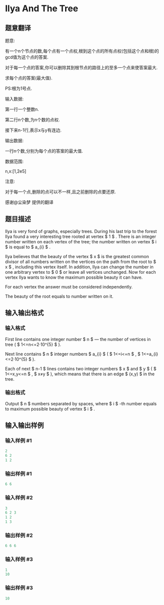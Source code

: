 # Ilya And The Tree

## 题意翻译

题意:

有一个n个节点的数,每个点有一个点权,根到这个点的所有点权(包括这个点和根)的gcd值为这个点的答案.

对于每一个点的答案,你可以删除其到根节点的路径上的至多一个点来使答案最大.

求每个点的答案(最大值).

PS:根为1号点.

输入数据:

第一行一个整数n.

第二行n个数,为n个数的点权.

接下来n-1行,表示x与y有连边.

输出数据:

一行n个数,分别为每个点的答案的最大值.

数据范围:

n,x:[1,2e5]

注意:

对于每一个点,删除的点可以不一样,且之前删除的点要还原.

感谢@尘染梦 提供的翻译

## 题目描述

Ilya is very fond of graphs, especially trees. During his last trip to the forest Ilya found a very interesting tree rooted at vertex $ 1 $ . There is an integer number written on each vertex of the tree; the number written on vertex $ i $ is equal to $ a_{i} $ .

Ilya believes that the beauty of the vertex $ x $ is the greatest common divisor of all numbers written on the vertices on the path from the root to $ x $ , including this vertex itself. In addition, Ilya can change the number in one arbitrary vertex to $ 0 $ or leave all vertices unchanged. Now for each vertex Ilya wants to know the maximum possible beauty it can have.

For each vertex the answer must be considered independently.

The beauty of the root equals to number written on it.

## 输入输出格式

### 输入格式

First line contains one integer number $ n $ — the number of vertices in tree ( $ 1<=n<=2·10^{5} $ ).

Next line contains $ n $ integer numbers $ a_{i} $ ( $ 1<=i<=n $ , $ 1<=a_{i}<=2·10^{5} $ ).

Each of next $ n-1 $ lines contains two integer numbers $ x $ and $ y $ ( $ 1<=x,y<=n $ , $ x≠y $ ), which means that there is an edge $ (x,y) $ in the tree.

### 输出格式

Output $ n $ numbers separated by spaces, where $ i $ -th number equals to maximum possible beauty of vertex $ i $ .

## 输入输出样例

### 输入样例 #1

```cpp
2
6 2
1 2

```
### 输出样例 #1

```cpp
6 6 

```
### 输入样例 #2

```cpp
3
6 2 3
1 2
1 3

```
### 输出样例 #2

```cpp
6 6 6 

```
### 输入样例 #3

```cpp
1
10

```
### 输出样例 #3

```cpp
10 

```
